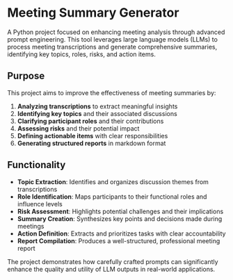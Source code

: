# Meeting Summary Generator

A Python project focused on enhancing meeting analysis through advanced prompt engineering. This tool leverages large language models (LLMs) to process meeting transcriptions and generate comprehensive summaries, identifying key topics, roles, risks, and action items.

## Purpose

This project aims to improve the effectiveness of meeting summaries by:

1. **Analyzing transcriptions** to extract meaningful insights
2. **Identifying key topics** and their associated discussions
3. **Clarifying participant roles** and their contributions
4. **Assessing risks** and their potential impact
5. **Defining actionable items** with clear responsibilities
6. **Generating structured reports** in markdown format

## Functionality

- **Topic Extraction**: Identifies and organizes discussion themes from transcriptions
- **Role Identification**: Maps participants to their functional roles and influence levels
- **Risk Assessment**: Highlights potential challenges and their implications
- **Summary Creation**: Synthesizes key points and decisions made during meetings
- **Action Definition**: Extracts and prioritizes tasks with clear accountability
- **Report Compilation**: Produces a well-structured, professional meeting report

The project demonstrates how carefully crafted prompts can significantly enhance the quality and utility of LLM outputs in real-world applications.